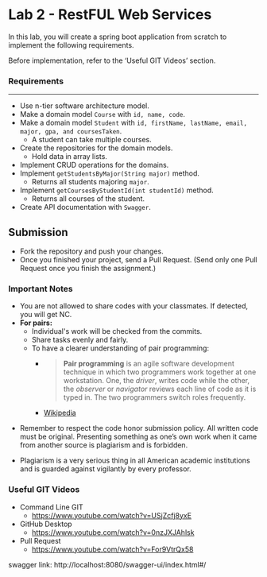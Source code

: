

# Lab 2 - RestFUL Web Services

In this lab, you will create a spring boot application from scratch to implement the following requirements.

Before implementation, refer to the ‘Useful GIT Videos’ section.

###  Requirements
---
* Use n-tier software architecture model.
* Make a domain model `Course` with  `id, name, code`.
* Make a domain model `Student` with `id, firstName, lastName, email, major, gpa, and coursesTaken`.
    * A student can take multiple courses.
* Create the repositories for the domain models. 
	* Hold data in array lists.
* Implement CRUD operations for the domains.
 * Implement `getStudentsByMajor(String major)` method.
   * Returns all students majoring `major`.
 * Implement `getCoursesByStudentId(int studentId)` method.
   * Returns all courses of the student.
* Create API documentation with `Swagger`.

## Submission
* Fork the repository and push your changes.
* Once you finished your project, send a Pull Request. (Send only one Pull Request once you finish the assignment.)

### Important Notes

 * You are not allowed to share codes with your classmates. If detected, you will get NC.
 * **For pairs:**
	 * Individual's work will be checked from the commits.
	 *  Share tasks evenly and fairly.
	 *  To have a clearer understanding of pair programming:
		 *  > **Pair programming** is an agile software development technique in which two programmers work together at one workstation. One, the _driver_, writes code while the other, the _observer_ or _navigator_ reviews each line of code as it is typed in. The two programmers switch roles frequently. 
		 * [Wikipedia](https://en.wikipedia.org/wiki/Pair_programming#:~:text=Pair%20programming%20is%20an%20agile,two%20programmers%20switch%20roles%20frequently.)

-   Remember to respect the code honor submission policy. All written code must be original. Presenting something as one’s own work when it came from another source is plagiarism and is forbidden.
    
-   Plagiarism is a very serious thing in all American academic institutions and is guarded against vigilantly by every professor.

### Useful GIT Videos
* Command Line GIT
	* https://www.youtube.com/watch?v=USjZcfj8yxE
* GitHub Desktop
	* https://www.youtube.com/watch?v=0nzJXJAhlsk
* Pull Request
	* https://www.youtube.com/watch?v=For9VtrQx58

swagger link:
http://localhost:8080/swagger-ui/index.html#/

